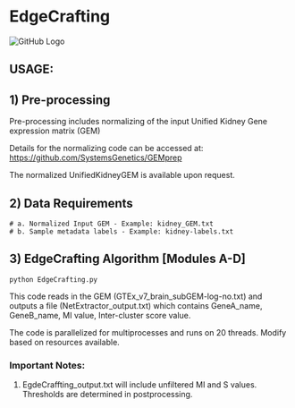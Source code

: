 # EdgeCrafting

![GitHub Logo](EdgeCrafting.png)

## USAGE:

## 1) Pre-processing

Pre-processing includes normalizing of the input Unified Kidney Gene expression matrix (GEM) 

Details for the normalizing code can be accessed at: https://github.com/SystemsGenetics/GEMprep

The normalized UnifiedKidneyGEM is available upon request. 

## 2) Data Requirements

```
# a. Normalized Input GEM - Example: kidney_GEM.txt
# b. Sample metadata labels - Example: kidney-labels.txt

```

## 3) EdgeCrafting Algorithm [Modules A-D]
```
python EdgeCrafting.py 
```

This code reads in the GEM (GTEx_v7_brain_subGEM-log-no.txt) and outputs a file (NetExtractor_output.txt) which contains GeneA_name, GeneB_name, MI value, Inter-cluster score value.

The code is parallelized for multiprocesses and runs on 20 threads. Modify based on resources available.

### Important Notes:

1) EgdeCraffting_output.txt will include unfiltered MI and S values. Thresholds are determined in postprocessing.
